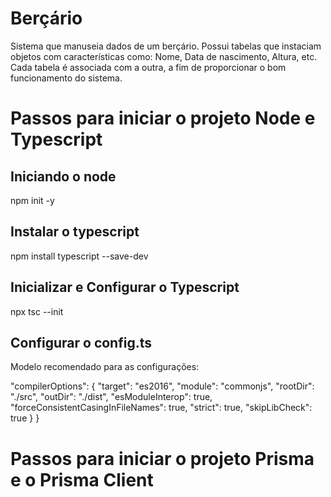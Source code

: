 # Berçário
  Sistema que manuseia dados de um berçário. Possui tabelas que instaciam objetos com características como: Nome, Data de nascimento, Altura, etc. Cada tabela é associada com a outra, a fim de proporcionar o bom funcionamento do sistema.

# Passos para iniciar o projeto Node e Typescript

 ## Iniciando o node
 npm init -y
 ## Instalar o typescript
 npm install typescript --save-dev
 ## Inicializar e Configurar o Typescript
 npx tsc --init
## Configurar o config.ts
 Modelo recomendado para as configurações:
 
   "compilerOptions": {
    "target": "es2016",
    "module": "commonjs",
    "rootDir": "./src",
    "outDir": "./dist",
    "esModuleInterop": true,
    "forceConsistentCasingInFileNames": true,
    "strict": true,
    "skipLibCheck": true
  }
}

# Passos para iniciar o projeto Prisma e o Prisma Client

